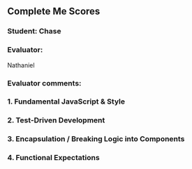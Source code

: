## Complete Me Scores
### Student: Chase

### Evaluator:
Nathaniel

### Evaluator comments:


### 1. Fundamental JavaScript & Style

### 2. Test-Driven Development

### 3. Encapsulation / Breaking Logic into Components

### 4. Functional Expectations
